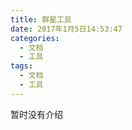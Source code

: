```yaml
---
title: 群星工具
date: 2017年1月5日14:53:47
categories: 
  - 文档
  - 工具
tags: 
  - 文档
  - 工具
---
```


暂时没有介绍
<!--more-->

